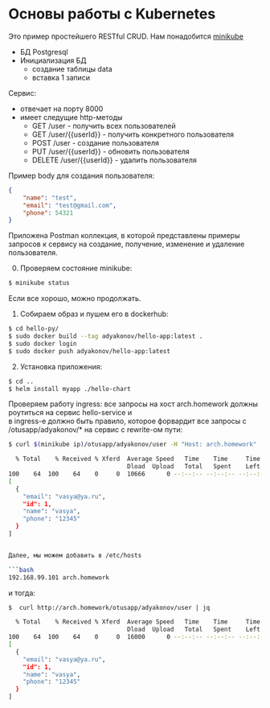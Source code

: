 # Основы работы с Kubernetes

Это пример простейшего RESTful CRUD. Нам понадобится [minikube](https://minikube.sigs.k8s.io/docs/start/)

- БД Postgresql
- Инициализация БД
  - создание таблицы data
  - вставка 1 записи

Сервис:

- отвечает на порту 8000
- имеет следущие http-методы 
  - GET /user - получить всех пользователей
  - GET /user/{{userId}} - получить конкретного пользователя
  - POST /user - создание пользователя
  - PUT /user/{{userId}} - обновить пользователя
  - DELETE /user/{{userId}} - удалить пользователя

Пример body для создания пользователя:

```json
{
    "name": "test",
    "email": "test@gmail.com",
    "phone": 54321
}
```

Приложена Postman коллекция, в которой представлены примеры запросов к сервису на создание, получение, изменение и удаление пользователя.

0. Проверяем состояние minikube:

```bash
$ minikube status
```

Если все хорошо, можно продолжать.

1. Собираем образ и пушем его в dockerhub:

```bash
$ cd hello-py/
$ sudo docker build --tag adyakonov/hello-app:latest .
$ sudo docker login
$ sudo docker push adyakonov/hello-app:latest 
```

2. Установка приложения:

```bash
$ cd ..
$ helm install myapp ./hello-chart
```

Проверяем работу ingress: все запросы на хост arch.homework должны роутиться на сервис hello-service и \
в ingress-е должно быть правило, которое форвардит все запросы с /otusapp/adyakonov/* на сервис с rewrite-ом пути:

```bash
$ curl $(minikube ip)/otusapp/adyakonov/user -H "Host: arch.homework" | jq

  % Total    % Received % Xferd  Average Speed   Time    Time     Time  Current
                                 Dload  Upload   Total   Spent    Left  Speed
100    64  100    64    0     0  10666      0 --:--:-- --:--:-- --:--:-- 10666
[
  {
    "email": "vasya@ya.ru",
    "id": 1,
    "name": "vasya",
    "phone": "12345"
  }
]


Далее, мы можем добавить в /etc/hosts

```bash
192.168.99.101 arch.homework 
```

и тогда: 

```bash
$  curl http://arch.homework/otusapp/adyakonov/user | jq

  % Total    % Received % Xferd  Average Speed   Time    Time     Time  Current
                                 Dload  Upload   Total   Spent    Left  Speed
100    64  100    64    0     0  16000      0 --:--:-- --:--:-- --:--:-- 16000
[
  {
    "email": "vasya@ya.ru",
    "id": 1,
    "name": "vasya",
    "phone": "12345"
  }
]
```